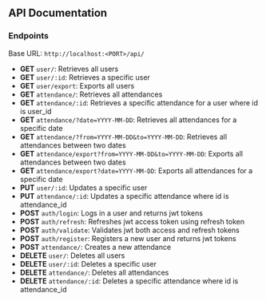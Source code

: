 ## API Documentation
### Endpoints
Base URL: `http://localhost:<PORT>/api/`
* **GET** `user/`: Retrieves all users
* **GET** `user/:id`: Retrieves a specific user
* **GET** `user/export`: Exports all users
* **GET** `attendance/`: Retrieves all attendances
* **GET** `attendance/:id`: Retrieves a specific attendance for a user where id is user_id
* **GET** `attendance/?date=YYYY-MM-DD`: Retrieves all attendances for a specific date
* **GET** `attendance/?from=YYYY-MM-DD&to=YYYY-MM-DD`: Retrieves all attendances between two dates
* **GET** `attendance/export?from=YYYY-MM-DD&to=YYYY-MM-DD`: Exports all attendances between two dates
* **GET** `attendance/export?date=YYYY-MM-DD`: Exports all attendances for a specific date
* **PUT** `user/:id`: Updates a specific user
* **PUT** `attendance/:id`: Updates a specific attendance where id is attendance_id
* **POST** `auth/login`: Logs in a user and returns jwt tokens 
* **POST** `auth/refresh`: Refreshes jwt access token using refresh token
* **POST** `auth/validate`: Validates jwt both access and refresh tokens
* **POST** `auth/register`: Registers a new user and returns jwt tokens 
* **POST** `attendance/`: Creates a new attendance
* **DELETE** `user/`: Deletes all users
* **DELETE** `user/:id`: Deletes a specific user
* **DELETE** `attendance/`: Deletes all attendances
* **DELETE** `attendance/:id`: Deletes a specific attendance where id is attendance_id